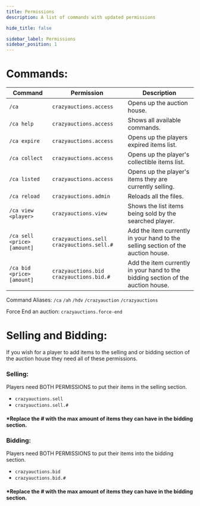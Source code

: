 ```yaml
---
title: Permissions
description: A list of commands with updated permissions

hide_title: false

sidebar_label: Permissions
sidebar_position: 1
---
```

# Commands:

| Command                     | Permission                                  | Description                                                                      |
|-----------------------------|---------------------------------------------|----------------------------------------------------------------------------------|
| `/ca`                       | `crazyauctions.access`                      | Opens up the auction house.                                                      |
| `/ca help`                  | `crazyauctions.access`                      | Shows all available commands.                                                    |
| `/ca expire`                | `crazyauctions.access`                      | Opens up the players expired items list.                                         |
| `/ca collect`               | `crazyauctions.access`                      | Opens up the player's collectible items list.                                    |
| `/ca listed`                | `crazyauctions.access`                      | Opens up the player's items they are currently selling.                          |
| `/ca reload`                | `crazyauctions.admin`                       | Reloads all the files.                                                           |
| `/ca view <player>`         | `crazyauctions.view`                        | Shows the list items being sold by the searched player.                          |
| `/ca sell <price> [amount]` | `crazyauctions.sell` `crazyauctions.sell.#` | Add the item currently in your hand to the selling section of the auction house. |
| `/ca bid <price> [amount]`  | `crazyauctions.bid` `crazyauctions.bid.#`   | Add the item currently in your hand to the bidding section of the auction house. |

Command Aliases: `/ca` `/ah` `/hdv` `/crazyauction` `/crazyauctions`

Force End an auction: `crazyauctions.force-end`

# Selling and Bidding:
If you wish for a player to add items to the selling and or bidding section of the auction house they need all of these permissions.

### Selling:
Players need BOTH PERMISSIONS to put their items in the selling section.
* `crazyauctions.sell`
* `crazyauctions.sell.#`
#### *Replace the # with the max amount of items they can have in the bidding section.
### Bidding:
Players need BOTH PERMISSIONS to put their items into the bidding section.
* `crazyauctions.bid`
* `crazyauctions.bid.#`
#### *Replace the # with the max amount of items they can have in the bidding section.